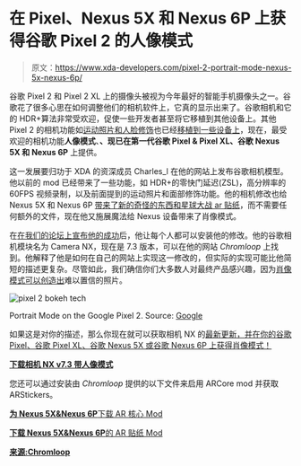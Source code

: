 # 在 Pixel、Nexus 5X 和 Nexus 6P 上获得谷歌 Pixel 2 的人像模式

> 原文：<https://www.xda-developers.com/pixel-2-portrait-mode-nexus-5x-nexus-6p/>

谷歌 Pixel 2 和 Pixel 2 XL 上的摄像头被视为今年最好的智能手机摄像头之一。谷歌花了很多心思在如何调整他们的相机软件上，它真的显示出来了。谷歌相机和它的 HDR+算法非常受欢迎，促使一些开发者甚至将它移植到其他设备上。其他 Pixel 2 的相机功能如[运动照片和人脸修饰](https://www.xda-developers.com/google-pixel-2-front-facing-camera-face-retouching-motion-photo/)也已经[移植到一些设备上](https://www.xda-developers.com/google-camera-nx-pixel-2-features-nexus-6p-nexus-5x/)，现在，最受欢迎的相机功能**人像模式**、**、**现已在第一代**谷歌 Pixel & Pixel XL、谷歌 Nexus 5X 和 Nexus 6P** 上提供。

这一发展要归功于 XDA 的资深成员 Charles_l 在他的网站上发布谷歌相机模型。他以前的 mod 已经带来了一些功能，如 HDR+的零快门延迟(ZSL)，高分辨率的 60FPS 视频录制，以及前面提到的运动照片和面部修饰功能。他的相机修改也给 Nexus 5X 和 Nexus 6P [带来了新的](https://www.xda-developers.com/enable-google-pixel-ar-stickers-nexus-5x-nexus-6p-oneplus-3-xiaomi-mi-5/)[奇怪的东西和星球大战 ar 贴纸](https://www.xda-developers.com/googles-ar-stickers-pixel-and-pixel-2/)，而不需要任何额外的文件，现在他又施展魔法给 Nexus 设备带来了肖像模式。

在[在我们的论坛上宣布他的成功](https://forum.xda-developers.com/showpost.php?p=75015169&postcount=1004)后，他让每个人都可以安装他的修改。他的谷歌相机模块名为 Camera NX，现在是 7.3 版本，可以在他的网站 *Chromloop* 上找到。他解释了他是如何在自己的网站上实现这一修改的，但实际的实现可能比他简短的描述更复杂。尽管如此，我们确信你们大多数人对最终产品感兴趣，因为[肖像模式可以创造出](https://www.xda-developers.com/google-pixel-2-tech-emulate-bokeh/)难以置信的照片。

 <picture>![pixel 2 bokeh tech](img/0460228704290559474cf33db39b0176.png)</picture> 

Portrait Mode on the Google Pixel 2\. Source: [Google](https://research.googleblog.com/2017/10/portrait-mode-on-pixel-2-and-pixel-2-xl.html)

如果这是对你的描述，那么你现在就可以获取相机 NX 的[最新更新，并在你的谷歌 Pixel、谷歌 Pixel XL、谷歌 Nexus 5X 或谷歌 Nexus 6P 上获得肖像模式！](https://chromloop.com/2017/12/apk-enable-portrait-mode-nexus-5x6p-og-pixel-phone-google-camera-mod/)

[**下载相机 NX v7.3 带人像模式**](https://androidfilehost.com/?fid=673791459329070406)

您还可以通过安装由 *Chromloop* 提供的以下文件来启用 ARCore mod 并获取 ARStickers。

[**为 Nexus 5X&Nexus 6P**下载 AR 核心 Mod](https://drive.google.com/open?id=1UbM1JJWlqRSGqta5euWmCl9R5vbyZwuu)

[**下载 Nexus 5X&Nexus 6P**的 AR 贴纸 Mod](https://drive.google.com/open?id=1wk1xGGTyqM_m3OqVuP1jTHRhd9wx_7qG)

[**来源:Chromloop**](https://chromloop.com/2017/12/apk-enable-portrait-mode-nexus-5x6p-og-pixel-phone-google-camera-mod/)